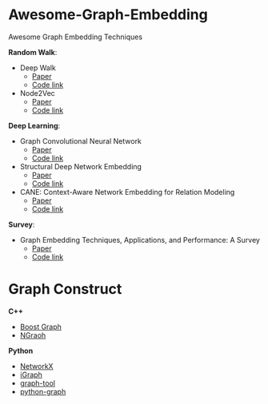 # Awesome-Graph-Embedding
Awesome Graph Embedding Techniques

**Random Walk**:
- Deep Walk
    - [Paper](http://cn.arxiv.org/pdf/1403.6652.pdf)
    - [Code link](https://github.com/phanein/deepwalk)
- Node2Vec 
    - [Paper](http://cn.arxiv.org/pdf/1607.00653.pdf)
    - [Code link](https://github.com/aditya-grover/node2vec)

**Deep Learning**:
- Graph Convolutional Neural Network
    - [Paper](http://cn.arxiv.org/pdf/1609.02907.pdf)
    - [Code link](https://github.com/tkipf/gcn)
- Structural Deep Network Embedding
    - [Paper](http://www.kdd.org/kdd2016/papers/files/rfp0191-wangAemb.pdf)
    - [Code link](https://github.com/xiaohan2012/sdne-keras)
- CANE: Context-Aware Network Embedding for Relation Modeling
    - [Paper](http://www.thunlp.org/~tcc/publications/acl2017_cane.pdf)
    - [Code link](https://github.com/thunlp/CANE)
    
**Survey**:
- Graph Embedding Techniques, Applications, and Performance: A Survey
    - [Paper](http://cn.arxiv.org/pdf/1705.02801.pdf)
    - [Code link](https://github.com/palash1992/GEM)
    
 # Graph Construct
 
 **C++**
 - [Boost Graph](https://www.boost.org/doc/libs/1_58_0/libs/graph/doc/)
 - [NGraoh](https://math.nist.gov/~RPozo/ngraph/ngraph_index.html)
 
 **Python**
 - [NetworkX](https://networkx.github.io/documentation/networkx-1.10/tutorial/tutorial.html)
 - [iGraph](http://igraph.org/)
 - [graph-tool](https://graph-tool.skewed.de/)
 - [python-graph](https://github.com/Shoobx/python-graph)
